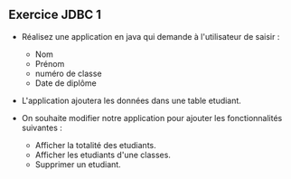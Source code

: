 ## Exercice JDBC 1

- Réalisez une application en java qui demande à l'utilisateur de saisir :
    - Nom
    - Prénom
    - numéro de classe
    - Date de diplôme
- L'application ajoutera les données dans une table etudiant.

- On souhaite modifier notre application pour ajouter les fonctionnalités suivantes :
    - Afficher la totalité des etudiants.
    - Afficher les etudiants d'une classes.
    - Supprimer un etudiant.